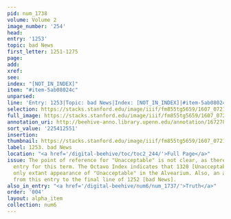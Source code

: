 ```yaml
---
pid: num_1738
volume: Volume 2
image_number: '254'
head:
entry: '1253'
topic: bad News
first_letter: 1251-1275
page:
add:
xref:
see:
index: "[NOT_IN_INDEX]"
item: "#item-5ab08024c"
unparsed:
line: 'Entry: 1253|Topic: bad News|Index: [NOT_IN_INDEX]|#item-5ab08024c'
selection: https://stacks.stanford.edu/image/iiif/fm855tg5659/1607_0721/911,2551,2754,485/full/0/default.jpg
full_image: https://stacks.stanford.edu/image/iiif/fm855tg5659/1607_0721/full/full/0/default.jpg
annotation_uri: http://beehive-anno.library.upenn.edu/annotation/1672787297532
sort_value: '225412551'
insertion:
thumbnail: https://stacks.stanford.edu/image/iiif/fm855tg5659/1607_0721/911,2551,600,180/250,/0/default.jpg
label: 1253. bad News
location: "<a href='/digital-beehive/toc/toc2_244/'>Full Page</a>"
issue: The point of reference for "Unacceptable" is not clear, as there is no alphabetical
  entry for this term. The Octavo Index indicates that 1320 [Unacceptable] is the
  only extant appearance of "Unacceptable" in the Alvearium. Also, an arrow points
  from this entry to the final line of 1252 [bad News].
also_in_entry: "<a href='/digital-beehive/num6/num_1737/'>Truth</a>"
order: '004'
layout: alpha_item
collection: num6
---
```

